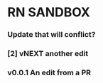 # RN SANDBOX
### Update that will conflict?
### [2] vNEXT another edit
### v0.0.1 An edit from a PR
